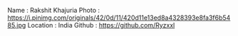 Name : Rakshit Khajuria
Photo : https://i.pinimg.com/originals/42/0d/11/420d11e13ed8a4328393e8fa3f6b5485.jpg
Location : India
Github : https://github.com/Ryzxxl
